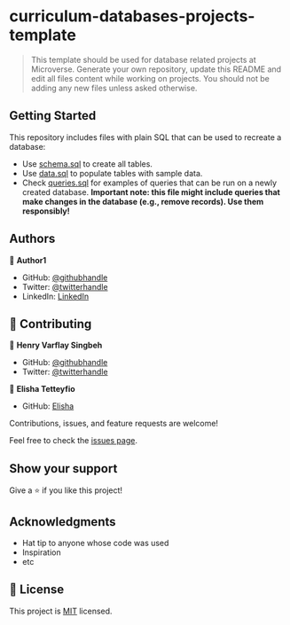 # curriculum-databases-projects-template

> This template should be used for database related projects at Microverse.
> Generate your own repository, update this README and edit all files content while working on projects. You should not be adding any new files unless asked otherwise.


## Getting Started

This repository includes files with plain SQL that can be used to recreate a database:

- Use [schema.sql](./schema.sql) to create all tables.
- Use [data.sql](./data.sql) to populate tables with sample data.
- Check [queries.sql](./queries.sql) for examples of queries that can be run on a newly created database. **Important note: this file might include queries that make changes in the database (e.g., remove records). Use them responsibly!**


## Authors

👤 **Author1**

- GitHub: [@githubhandle](https://github.com/Basir-Mohammadi)
- Twitter: [@twitterhandle](https://twitter.com/basirahmad1312)
- LinkedIn: [LinkedIn](https://linkedin.com/in/basirmohammadi)



## 🤝 Contributing


👤 **Henry Varflay Singbeh**

- GitHub: [@githubhandle](https://github.com/henrycode460)
- Twitter: [@twitterhandle](https://twitter.com/460code)

👤 **Elisha Tetteyfio**

- GitHub: [Elisha](https://github.com/elisha-tetteyfio)


Contributions, issues, and feature requests are welcome!

Feel free to check the [issues page](../../issues/).

## Show your support

Give a ⭐️ if you like this project!

## Acknowledgments

- Hat tip to anyone whose code was used
- Inspiration
- etc

## 📝 License

This project is [MIT](./MIT.md) licensed.
